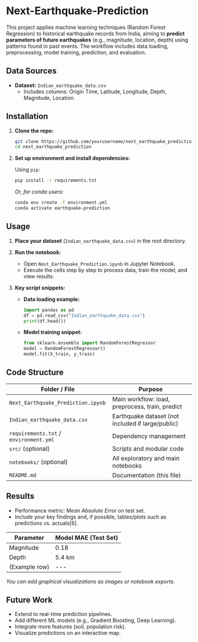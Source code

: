 # Next-Earthquake-Prediction

This project applies machine learning techniques (Random Forest Regression) to historical earthquake records from India, aiming to **predict parameters of future earthquakes** (e.g., magnitude, location, depth) using patterns found in past events. The workflow includes data loading, preprocessing, model training, prediction, and evaluation.
 
## Data Sources 

- **Dataset:** `Indian_earthquake_data.csv`
  - Includes columns: Origin Time, Latitude, Longitude, Depth, Magnitude, Location.

## Installation
 
1. **Clone the repo:**
   ```bash
   git clone https://github.com/yourusername/next_earthquake_prediction.git
   cd next_earthquake_prediction
   ```

2. **Set up environment and install dependencies:**

   Using `pip`:
   ```bash
   pip install -r requirements.txt
   ```

   *Or, for conda users:*
   ```bash
   conda env create -f environment.yml
   conda activate earthquake-prediction
   ```

## Usage

1. **Place your dataset** (`Indian_earthquake_data.csv`) in the root directory.

2. **Run the notebook:**
   - Open `Next_Earthquake_Prediction.ipynb` in Jupyter Notebook.
   - Execute the cells step by step to process data, train the model, and view results.

3. **Key script snippets:**
   - **Data loading example:**
     ```python
     import pandas as pd
     df = pd.read_csv("Indian_earthquake_data.csv")
     print(df.head())
     ```
   - **Model training snippet:**
     ```python
     from sklearn.ensemble import RandomForestRegressor
     model = RandomForestRegressor()
     model.fit(X_train, y_train)
     ```

## Code Structure

| Folder / File                  | Purpose                                       |
|------------------------------- |-----------------------------------------------|
| `Next_Earthquake_Prediction.ipynb` | Main workflow: load, preprocess, train, predict |
| `Indian_earthquake_data.csv`      | Earthquake dataset (not included if large/public)|
| `requirements.txt` / `environment.yml` | Dependency management                    |
| `src/` (optional)                  | Scripts and modular code                   |
| `notebooks/` (optional)            | All exploratory and main notebooks         |
| `README.md`                        | Documentation (this file)                  |

## Results

- Performance metric: *Mean Absolute Error* on test set.
- Include your key findings and, if possible, tables/plots such as predictions vs. actuals[6].

| Parameter     | Model MAE (Test Set) |
|---------------|---------------------|
| Magnitude     | 0.18                |
| Depth         | 5.4 km              |
| (Example row) | ---                 |

*You can add graphical visualizations as images or notebook exports.*

## Future Work

- Extend to real-time prediction pipelines.
- Add different ML models (e.g., Gradient Boosting, Deep Learning).
- Integrate more features (soil, population risk).
- Visualize predictions on an interactive map.
